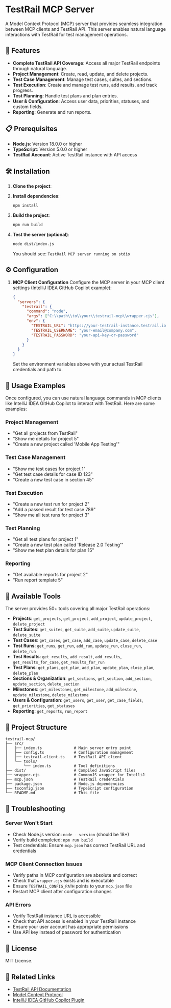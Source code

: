 # TestRail MCP Server

A Model Context Protocol (MCP) server that provides seamless integration between MCP clients and TestRail API. This server enables natural language interactions with TestRail for test management operations.

## 🚀 Features

- **Complete TestRail API Coverage**: Access all major TestRail endpoints through natural language.
- **Project Management**: Create, read, update, and delete projects.
- **Test Case Management**: Manage test cases, suites, and sections.
- **Test Execution**: Create and manage test runs, add results, and track progress.
- **Test Planning**: Handle test plans and plan entries.
- **User & Configuration**: Access user data, priorities, statuses, and custom fields.
- **Reporting**: Generate and run reports.

## 📋 Prerequisites

- **Node.js**: Version 18.0.0 or higher
- **TypeScript**: Version 5.0.0 or higher
- **TestRail Account**: Active TestRail instance with API access

## 🛠️ Installation

1.  **Clone the project**:

2.  **Install dependencies**:
    ```bash
    npm install
    ```

3.  **Build the project**:
    ```bash
    npm run build
    ```

4.  **Test the server (optional)**:
    ```bash
    node dist/index.js
    ```
    You should see: `TestRail MCP server running on stdio`

## ⚙️ Configuration

1.  **MCP Client Configuration**
    Configure the MCP server in your MCP client settings (IntelliJ IDEA GitHub Copilot example):

    ```json
    {
      "servers": {
        "testrail": {
          "command": "node",
          "args": ["C:\\path\\to\\your\\testrail-mcp\\wrapper.cjs"],
          "env": {
            "TESTRAIL_URL": "https://your-testrail-instance.testrail.io",
            "TESTRAIL_USERNAME": "your-email@company.com",
            "TESTRAIL_PASSWORD": "your-api-key-or-password"
          }
        }
      }
    }
    ```
    Set the environment variables above with your actual TestRail credentials and path to.

## 🎯 Usage Examples

Once configured, you can use natural language commands in MCP clients like IntelliJ IDEA GitHub Copilot to interact with TestRail. Here are some examples:

### Project Management
- "Get all projects from TestRail"
- "Show me details for project 5"
- "Create a new project called 'Mobile App Testing'"

### Test Case Management
- "Show me test cases for project 1"
- "Get test case details for case ID 123"
- "Create a new test case in section 45"

### Test Execution
- "Create a new test run for project 2"
- "Add a passed result for test case 789"
- "Show me all test runs for project 3"

### Test Planning
- "Get all test plans for project 1"
- "Create a new test plan called 'Release 2.0 Testing'"
- "Show me test plan details for plan 15"

### Reporting
- "Get available reports for project 2"
- "Run report template 5"

## 🔧 Available Tools

The server provides 50+ tools covering all major TestRail operations:

-   **Projects**: `get_projects`, `get_project`, `add_project`, `update_project`, `delete_project`
-   **Test Suites**: `get_suites`, `get_suite`, `add_suite`, `update_suite`, `delete_suite`
-   **Test Cases**: `get_cases`, `get_case`, `add_case`, `update_case`, `delete_case`
-   **Test Runs**: `get_runs`, `get_run`, `add_run`, `update_run`, `close_run`, `delete_run`
-   **Test Results**: `get_results`, `add_result`, `add_results`, `get_results_for_case`, `get_results_for_run`
-   **Test Plans**: `get_plans`, `get_plan`, `add_plan`, `update_plan`, `close_plan`, `delete_plan`
-   **Sections & Organization**: `get_sections`, `get_section`, `add_section`, `update_section`, `delete_section`
-   **Milestones**: `get_milestones`, `get_milestone`, `add_milestone`, `update_milestone`, `delete_milestone`
-   **Users & Configuration**: `get_users`, `get_user`, `get_case_fields`, `get_priorities`, `get_statuses`
-   **Reporting**: `get_reports`, `run_report`

## 📁 Project Structure

```
testrail-mcp/
├── src/
│   ├── index.ts              # Main server entry point
│   ├── config.ts             # Configuration management
│   ├── testrail-client.ts    # TestRail API client
│   └── tools/
│       └── index.ts          # Tool definitions
├── dist/                     # Compiled JavaScript files
├── wrapper.cjs               # CommonJS wrapper for IntelliJ
├── mcp.json                  # TestRail credentials
├── package.json              # Node.js dependencies
├── tsconfig.json             # TypeScript configuration
└── README.md                 # This file
```

## 🚨 Troubleshooting

### Server Won't Start
-   Check Node.js version: `node --version` (should be 18+)
-   Verify build completed: `npm run build`
-   Test credentials: Ensure `mcp.json` has correct TestRail URL and credentials

### MCP Client Connection Issues
-   Verify paths in MCP configuration are absolute and correct
-   Check that `wrapper.cjs` exists and is executable
-   Ensure `TESTRAIL_CONFIG_PATH` points to your `mcp.json` file
-   Restart MCP client after configuration changes

### API Errors
-   Verify TestRail instance URL is accessible
-   Check that API access is enabled in your TestRail instance
-   Ensure your user account has appropriate permissions
-   Use API key instead of password for authentication

## 📄 License

MIT License.

## 🔗 Related Links

-   [TestRail API Documentation](https://www.gurock.com/testrail/docs/api)
-   [Model Context Protocol](https://microsoft.github.io/language-server-protocol/specifications/mcp/0.9.0/specification/)
-   [IntelliJ IDEA GitHub Copilot Plugin](https://plugins.jetbrains.com/plugin/17718-github-copilot)
